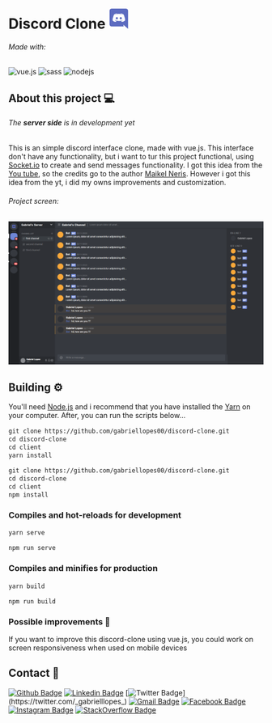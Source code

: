 <h1> 
  Discord Clone
  <img src="./client/.github/discord-logo.svg" alt="discord" width="40" height="40"/>
</h1>

###### Made with: 
<p>  
  <img src="https://devicon.dev/devicon.git/icons/vuejs/vuejs-original.svg" alt="vue.js" width="50" height="50"/>  
  <img src="https://devicon.dev/devicon.git/icons/sass/sass-original.svg" alt="sass" width="50" height="50"/>  
  <img src="https://devicons.github.io/devicon/devicon.git/icons/nodejs/nodejs-original.svg" alt="nodejs" width="50" height="50"/>
</p>

## About this project 💻
###### *The **server side** is in development yet*
This is an simple discord interface clone, made with vue.js. This interface don't have any functionality, but i want to tur this project functional, using [Socket.io](https://socket.io/) to create and send messages functionality. I got this idea from the [You tube](https://www.youtube.com/watch?v=E0RwkG3BKvo), so the credits go to the author [Maikel Neris](https://www.youtube.com/channel/UCwwZBOQDEmkWcqs_60NRtMg). However i got this idea from the yt, i did my owns improvements and customization.

###### Project screen:
<p align="center">  
  <img src="./client/.github/screen.png" alt="screen"/>
</p>

## Building ⚙
You'll need [Node.js](https://nodejs.org) and i recommend that you have installed the [Yarn](https://classic.yarnpkg.com/en/docs/install/#windows-stable) on your computer. After, you can run the scripts below...
```
git clone https://github.com/gabriellopes00/discord-clone.git
cd discord-clone
cd client
yarn install
```
```
git clone https://github.com/gabriellopes00/discord-clone.git
cd discord-clone
cd client
npm install
```

### Compiles and hot-reloads for development
```
yarn serve
```
```
npm run serve
```

### Compiles and minifies for production
```
yarn build
```
```
npm run build
```

### Possible improvements 🔧
If you want to improve this discord-clone using vue.js, you could work on screen responsiveness when used on mobile devices

## Contact 📱
[![Github Badge](https://img.shields.io/badge/-Github-000?style=flat-square&logo=Github&logoColor=white&link=https://github.com/gabriellopes00)](https://github.com/gabriellopes00)
[![Linkedin Badge](https://img.shields.io/badge/-LinkedIn-blue?style=flat-square&logo=Linkedin&logoColor=white&link=https://www.linkedin.com/in/gabriel-lopes-6625631b0/)](https://www.linkedin.com/in/gabriel-lopes-6625631b0/)
[![Twitter Badge](https://img.shields.io/badge/-Twitter-1ca0f1?style=flat-square&labelColor=1ca0f1&logo=twitter&logoColor=white&link=https://twitter.com/_gabrielllopes_)](https://twitter.com/_gabrielllopes_)
[![Gmail Badge](https://img.shields.io/badge/-Gmail-D14836?&style=flat-square&logo=Gmail&logoColor=white&link=mailto:gabrielluislopes00@gmail.com)](mailto:gabrielluislopes00@gmail.com)
[![Facebook Badge](	https://img.shields.io/badge/facebook-%231877F2.svg?&style=flat-square&logo=facebook&logoColor=white)](https://www.facebook.com/profile.php?id=100034920821684)
[![Instagram Badge](https://img.shields.io/badge/instagram-%23E4405F.svg?&style=flat-square&logo=instagram&logoColor=white)](https://www.instagram.com/_.gabriellopes/?hl=pt-br)
[![StackOverflow Badge](https://img.shields.io/badge/stack%20overflow-FE7A16?logo=stack-overflow&logoColor=white&style=flat-square)](https://stackoverflow.com/users/14099025/gabriel-lopes?tab=profile)

